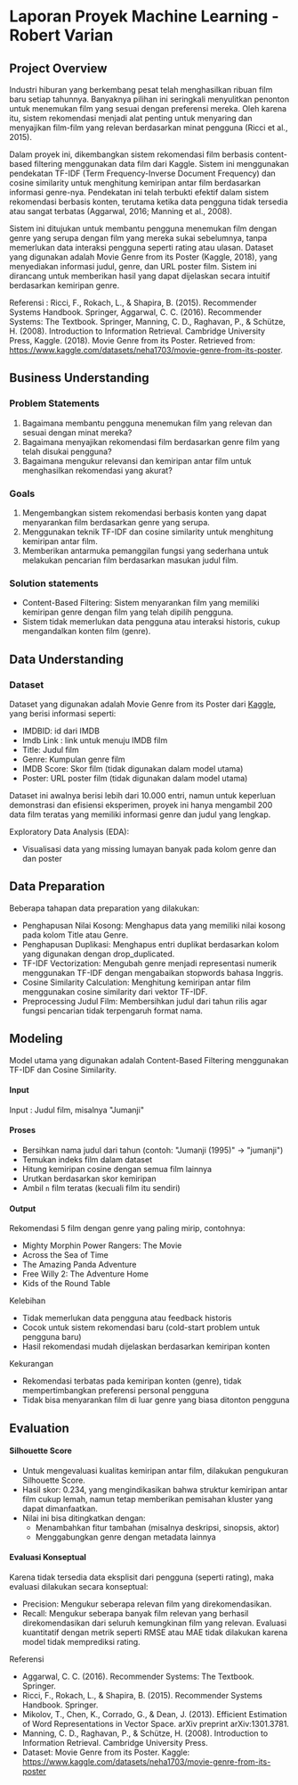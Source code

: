 # Laporan Proyek Machine Learning - Robert Varian

## Project Overview

Industri hiburan yang berkembang pesat telah menghasilkan ribuan film baru setiap tahunnya. Banyaknya pilihan ini seringkali menyulitkan penonton untuk menemukan film yang sesuai dengan preferensi mereka. Oleh karena itu, sistem rekomendasi menjadi alat penting untuk menyaring dan menyajikan film-film yang relevan berdasarkan minat pengguna (Ricci et al., 2015).

Dalam proyek ini, dikembangkan sistem rekomendasi film berbasis content-based filtering menggunakan data film dari Kaggle. Sistem ini menggunakan pendekatan TF-IDF (Term Frequency-Inverse Document Frequency) dan cosine similarity untuk menghitung kemiripan antar film berdasarkan informasi genre-nya. Pendekatan ini telah terbukti efektif dalam sistem rekomendasi berbasis konten, terutama ketika data pengguna tidak tersedia atau sangat terbatas (Aggarwal, 2016; Manning et al., 2008).

Sistem ini ditujukan untuk membantu pengguna menemukan film dengan genre yang serupa dengan film yang mereka sukai sebelumnya, tanpa memerlukan data interaksi pengguna seperti rating atau ulasan. Dataset yang digunakan adalah Movie Genre from its Poster (Kaggle, 2018), yang menyediakan informasi judul, genre, dan URL poster film. Sistem ini dirancang untuk memberikan hasil yang dapat dijelaskan secara intuitif berdasarkan kemiripan genre.

Referensi : Ricci, F., Rokach, L., & Shapira, B. (2015). Recommender Systems Handbook. Springer, Aggarwal, C. C. (2016). Recommender Systems: The Textbook. Springer, Manning, C. D., Raghavan, P., & Schütze, H. (2008). Introduction to Information Retrieval. Cambridge University Press, Kaggle. (2018). Movie Genre from its Poster. Retrieved from: https://www.kaggle.com/datasets/neha1703/movie-genre-from-its-poster.

## Business Understanding

### Problem Statements
1. Bagaimana membantu pengguna menemukan film yang relevan dan sesuai dengan minat mereka?
2. Bagaimana menyajikan rekomendasi film berdasarkan genre film yang telah disukai pengguna?
3. Bagaimana mengukur relevansi dan kemiripan antar film untuk menghasilkan rekomendasi yang akurat?

### Goals
1. Mengembangkan sistem rekomendasi berbasis konten yang dapat menyarankan film berdasarkan genre yang serupa.
2. Menggunakan teknik TF-IDF dan cosine similarity untuk menghitung kemiripan antar film.
3. Memberikan antarmuka pemanggilan fungsi yang sederhana untuk melakukan pencarian film berdasarkan masukan judul film.

### Solution statements
- Content-Based Filtering: Sistem menyarankan film yang memiliki kemiripan genre dengan film yang telah dipilih pengguna.
- Sistem tidak memerlukan data pengguna atau interaksi historis, cukup mengandalkan konten film (genre).

## Data Understanding

### Dataset
Dataset yang digunakan adalah Movie Genre from its Poster dari [Kaggle](https://www.kaggle.com/datasets/neha1703/movie-genre-from-its-poster), yang berisi informasi seperti:
- IMDBID: id dari IMDB
- Imdb Link : link untuk menuju IMDB film
- Title: Judul film
- Genre: Kumpulan genre film
- IMDB Score: Skor film (tidak digunakan dalam model utama)
- Poster: URL poster film (tidak digunakan dalam model utama)

Dataset ini awalnya berisi lebih dari 10.000 entri, namun untuk keperluan demonstrasi dan efisiensi eksperimen, proyek ini hanya mengambil 200 data film teratas yang memiliki informasi genre dan judul yang lengkap.

Exploratory Data Analysis (EDA):
- Visualisasi data yang missing lumayan banyak pada kolom genre dan dan poster
## Data Preparation

Beberapa tahapan data preparation yang dilakukan:
- Penghapusan Nilai Kosong: Menghapus data yang memiliki nilai kosong pada kolom Title atau Genre.
- Penghapusan Duplikasi: Menghapus entri duplikat berdasarkan kolom yang digunakan dengan drop_duplicated.
- TF-IDF Vectorization: Mengubah genre menjadi representasi numerik menggunakan TF-IDF dengan mengabaikan stopwords bahasa Inggris.
- Cosine Similarity Calculation: Menghitung kemiripan antar film menggunakan cosine similarity dari vektor TF-IDF.
- Preprocessing Judul Film: Membersihkan judul dari tahun rilis agar fungsi pencarian tidak terpengaruh format nama.
  
## Modeling

Model utama yang digunakan adalah Content-Based Filtering menggunakan TF-IDF dan Cosine Similarity.
#### Input 
Input : Judul film, misalnya "Jumanji"
#### Proses
- Bersihkan nama judul dari tahun (contoh: "Jumanji (1995)" → "jumanji")
- Temukan indeks film dalam dataset
- Hitung kemiripan cosine dengan semua film lainnya
- Urutkan berdasarkan skor kemiripan
- Ambil `n` film teratas (kecuali film itu sendiri)
#### Output
Rekomendasi 5 film dengan genre yang paling mirip, contohnya:
- Mighty Morphin Power Rangers: The Movie
- Across the Sea of Time
- The Amazing Panda Adventure
- Free Willy 2: The Adventure Home
- Kids of the Round Table

Kelebihan
- Tidak memerlukan data pengguna atau feedback historis
- Cocok untuk sistem rekomendasi baru (cold-start problem untuk pengguna baru)
- Hasil rekomendasi mudah dijelaskan berdasarkan kemiripan konten

Kekurangan
- Rekomendasi terbatas pada kemiripan konten (genre), tidak mempertimbangkan preferensi personal pengguna
- Tidak bisa menyarankan film di luar genre yang biasa ditonton pengguna

## Evaluation
#### Silhouette Score
- Untuk mengevaluasi kualitas kemiripan antar film, dilakukan pengukuran Silhouette Score.
- Hasil skor: 0.234, yang mengindikasikan bahwa struktur kemiripan antar film cukup lemah, namun tetap memberikan pemisahan kluster yang dapat dimanfaatkan.
- Nilai ini bisa ditingkatkan dengan:
    - Menambahkan fitur tambahan (misalnya deskripsi, sinopsis, aktor)
    - Menggabungkan genre dengan metadata lainnya
#### Evaluasi Konseptual
Karena tidak tersedia data eksplisit dari pengguna (seperti rating), maka evaluasi dilakukan secara konseptual:
- Precision: Mengukur seberapa relevan film yang direkomendasikan.
- Recall: Mengukur seberapa banyak film relevan yang berhasil direkomendasikan dari seluruh kemungkinan film yang relevan.
Evaluasi kuantitatif dengan metrik seperti RMSE atau MAE tidak dilakukan karena model tidak memprediksi rating.

Referensi
- Aggarwal, C. C. (2016). Recommender Systems: The Textbook. Springer.
- Ricci, F., Rokach, L., & Shapira, B. (2015). Recommender Systems Handbook. Springer.
- Mikolov, T., Chen, K., Corrado, G., & Dean, J. (2013). Efficient Estimation of Word Representations in Vector Space. arXiv preprint arXiv:1301.3781.
- Manning, C. D., Raghavan, P., & Schütze, H. (2008). Introduction to Information Retrieval. Cambridge University Press.
- Dataset: Movie Genre from its Poster. Kaggle: https://www.kaggle.com/datasets/neha1703/movie-genre-from-its-poster
